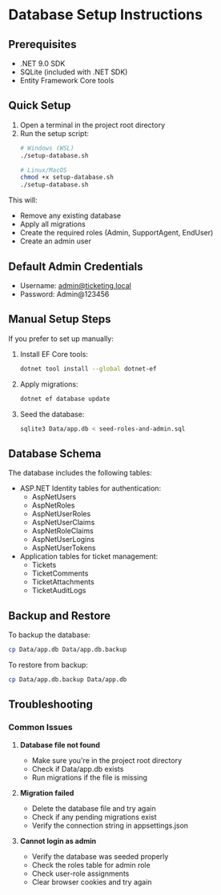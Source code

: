 # Database Setup Instructions

## Prerequisites
- .NET 9.0 SDK
- SQLite (included with .NET SDK)
- Entity Framework Core tools

## Quick Setup

1. Open a terminal in the project root directory
2. Run the setup script:
   ```bash
   # Windows (WSL)
   ./setup-database.sh

   # Linux/MacOS
   chmod +x setup-database.sh
   ./setup-database.sh
   ```

This will:
- Remove any existing database
- Apply all migrations
- Create the required roles (Admin, SupportAgent, EndUser)
- Create an admin user

## Default Admin Credentials
- Username: admin@ticketing.local
- Password: Admin@123456

## Manual Setup Steps
If you prefer to set up manually:

1. Install EF Core tools:
   ```bash
   dotnet tool install --global dotnet-ef
   ```

2. Apply migrations:
   ```bash
   dotnet ef database update
   ```

3. Seed the database:
   ```bash
   sqlite3 Data/app.db < seed-roles-and-admin.sql
   ```

## Database Schema
The database includes the following tables:
- ASP.NET Identity tables for authentication:
  - AspNetUsers
  - AspNetRoles
  - AspNetUserRoles
  - AspNetUserClaims
  - AspNetRoleClaims
  - AspNetUserLogins
  - AspNetUserTokens
- Application tables for ticket management:
  - Tickets
  - TicketComments
  - TicketAttachments
  - TicketAuditLogs

## Backup and Restore
To backup the database:
```bash
cp Data/app.db Data/app.db.backup
```

To restore from backup:
```bash
cp Data/app.db.backup Data/app.db
```

## Troubleshooting

### Common Issues

1. **Database file not found**
   - Make sure you're in the project root directory
   - Check if Data/app.db exists
   - Run migrations if the file is missing

2. **Migration failed**
   - Delete the database file and try again
   - Check if any pending migrations exist
   - Verify the connection string in appsettings.json

3. **Cannot login as admin**
   - Verify the database was seeded properly
   - Check the roles table for admin role
   - Check user-role assignments
   - Clear browser cookies and try again
